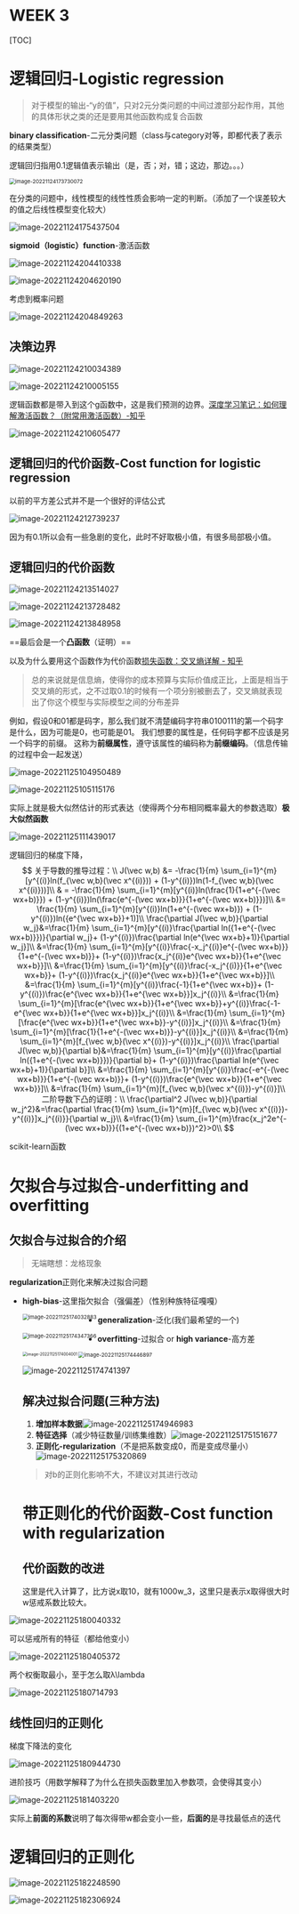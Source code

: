 # WEEK 3

[TOC]

# 逻辑回归-Logistic regression

> 对于模型的输出-“y的值”，只对2元分类问题的中间过渡部分起作用，其他的具体形状之类的还是要用其他函数构成复合函数

**binary classification**-二元分类问题（class与category对等，即都代表了表示的结果类型）

逻辑回归指用0.1逻辑值表示输出（是，否；对，错；这边，那边。。。）

<img src="./assets/image-20221124173730072.png" alt="image-20221124173730072" style="zoom:67%;" />

在分类的问题中，线性模型的线性性质会影响一定的判断。（添加了一个误差较大的值之后线性模型变化较大）

![image-20221124175437504](./assets/image-20221124175437504.png)

**sigmoid（logistic）function**-激活函数

![image-20221124204410338](./assets/image-20221124204410338.png)

![image-20221124204620190](./assets/image-20221124204620190.png)

考虑到概率问题

![image-20221124204849263](./assets/image-20221124204849263.png)

## 决策边界

![image-20221124210034389](./assets/image-20221124210034389.png)

![image-20221124210005155](./assets/image-20221124210005155.png)

逻辑函数都是带入到这个g函数中，这是我们预测的边界。[深度学习笔记：如何理解激活函数？（附常用激活函数）-知乎](https://zhuanlan.zhihu.com/p/364620596)

![image-20221124210605477](./assets/image-20221124210605477.png)

## 逻辑回归的代价函数-Cost function for logistic regression

以前的平方差公式并不是一个很好的评估公式

![image-20221124212739237](./assets/image-20221124212739237.png)

因为有0.1所以会有一些急剧的变化，此时不好取极小值，有很多局部极小值。

## 逻辑回归的代价函数

![image-20221124213514027](./assets/image-20221124213514027.png)

![image-20221124213728482](./assets/image-20221124213728482.png)

![image-20221124213848958](./assets/image-20221124213848958.png)

==最后会是一个**凸函数**（证明）==

以及为什么要用这个函数作为代价函数[损失函数：交叉熵详解 - 知乎](https://zhuanlan.zhihu.com/p/115277553)

> 总的来说就是信息熵，使得你的成本预算与实际价值成正比，上面是相当于交叉熵的形式，之不过取0.1的时候有一个项分别被删去了，交叉熵就表现出了你这个模型与实际模型之间的分布差异

例如，假设0和01都是码字，那么我们就不清楚编码字符串0100111的第一个码字是什么，因为可能是0，也可能是01。 我们想要的属性是，任何码字都不应该是另一个码字的前缀。 这称为**前缀属性**，遵守该属性的编码称为**前缀编码**。（信息传输的过程中会一起发送）

![image-20221125104950489](./assets/image-20221125104950489.png)

![image-20221125105115176](./assets/image-20221125105115176.png)

实际上就是极大似然估计的形式表达（使得两个分布相同概率最大的参数选取）**极大似然函数**

![image-20221125111439017](./assets/image-20221125111439017.png)

逻辑回归的梯度下降，
$$
关于导数的推导过程：\\
J(\vec w,b) &= -\frac{1}{m} \sum_{i=1}^{m}[y^{(i)}ln(f_{\vec w,b}(\vec x^{(i)})) + (1-y^{(i)})ln(1-f_{\vec w,b}(\vec x^{(i)}))]\\
& = -\frac{1}{m} \sum_{i=1}^{m}[y^{(i)}ln(\frac{1}{1+e^{-(\vec wx+b)}}) + (1-y^{(i)})ln(\frac{e^{-(\vec wx+b)}}{1+e^{-(\vec wx+b)}})]\\
&= \frac{1}{m} \sum_{i=1}^{m}[y^{(i)}ln(1+e^{-(\vec wx+b)}) + (1-y^{(i)})ln({e^{\vec wx+b}}+1)]\\
\frac{\partial J(\vec w,b)}{\partial w_j}&=\frac{1}{m} \sum_{i=1}^{m}[y^{(i)}\frac{\partial ln({1+e^{-(\vec wx+b)}})}{\partial w_j}+ (1-y^{(i)})\frac{\partial ln(e^{\vec wx+b}+1)}{\partial w_j}]\\
&=\frac{1}{m} \sum_{i=1}^{m}[y^{(i)}\frac{-x_j^{(i)}e^{-(\vec wx+b)}}{1+e^{-(\vec wx+b)}}+ (1-y^{(i)})\frac{x_j^{(i)}e^{\vec wx+b}}{1+e^{\vec wx+b}}]\\
&=\frac{1}{m} \sum_{i=1}^{m}[y^{(i)}\frac{-x_j^{(i)}}{1+e^{\vec wx+b}}+ (1-y^{(i)})\frac{x_j^{(i)}e^{\vec wx+b}}{1+e^{\vec wx+b}}]\\
&=\frac{1}{m} \sum_{i=1}^{m}[y^{(i)}\frac{-1}{1+e^{\vec wx+b}}+ (1-y^{(i)})\frac{e^{\vec wx+b}}{1+e^{\vec wx+b}}]x_j^{(i)}\\
&=\frac{1}{m} \sum_{i=1}^{m}[\frac{e^{\vec wx+b}}{1+e^{\vec wx+b}}+y^{(i)}\frac{-1-e^{\vec wx+b}}{1+e^{\vec wx+b}}]x_j^{(i)}\\
&=\frac{1}{m} \sum_{i=1}^{m}[\frac{e^{\vec wx+b}}{1+e^{\vec wx+b}}-y^{(i)}]x_j^{(i)}\\
&=\frac{1}{m} \sum_{i=1}^{m}[\frac{1}{1+e^{-(\vec wx+b)}}-y^{(i)}]x_j^{(i)}\\
&=\frac{1}{m} \sum_{i=1}^{m}[f_{\vec w,b}(\vec x^{(i)})-y^{(i)}]x_j^{(i)}\\
\frac{\partial J(\vec w,b)}{\partial b}&=\frac{1}{m} \sum_{i=1}^{m}[y^{(i)}\frac{\partial ln({1+e^{-(\vec wx+b)}})}{\partial b}+ (1-y^{(i)})\frac{\partial ln(e^{\vec wx+b}+1)}{\partial b}]\\
&=\frac{1}{m} \sum_{i=1}^{m}[y^{(i)}\frac{-e^{-(\vec wx+b)}}{1+e^{-(\vec wx+b)}}+ (1-y^{(i)})\frac{e^{\vec wx+b}}{1+e^{\vec wx+b}}]\\
&=\frac{1}{m} \sum_{i=1}^{m}[f_{\vec w,b}(\vec x^{(i)})-y^{(i)}]\\
二阶导数下凸的证明：\\
\frac{\partial^2 J(\vec w,b)}{\partial w_j^2}&=\frac{\partial \frac{1}{m} \sum_{i=1}^{m}[f_{\vec w,b}(\vec x^{(i)})-y^{(i)}]x_j^{(i)}}{\partial w_j}\\
&=\frac{1}{m} \sum_{i=1}^{m}\frac{x_j^2e^{-(\vec wx+b)}}{(1+e^{-(\vec wx+b)})^2}>0\\
$$

scikit-learn函数

# 欠拟合与过拟合-underfitting and overfitting

## 欠拟合与过拟合的介绍

> 无端瞎想：龙格现象

**regularization**正则化来解决过拟合问题

- **high-bias**-这里指欠拟合（强偏差）（性别种族特征嘎嘎）

  <img align="left" src="./assets/image-20221125174032883.png" alt="image-20221125174032883" style="zoom: 67%;" />

- **generalization**-泛化(我们最希望的一个)

  <img align="left" src="./assets/image-20221125174347366.png" alt="image-20221125174347366" style="zoom: 67%;" />

- **overfitting**-过拟合 or **high variance**-高方差

  <img align="left" src="./assets/image-20221125174004001.png" alt="image-20221125174004001" style="zoom: 50%;" />

  <img src="./assets/image-20221125174446897.png" alt="image-20221125174446897" style="zoom:67%;" />

  ![image-20221125174741397](./assets/image-20221125174741397.png)

  ## 解决过拟合问题(三种方法)

  1. **增加样本数据**![image-20221125174946983](./assets/image-20221125174946983.png)
  2. **特征选择**（减少特征数量/训练集维数）![image-20221125175151677](./assets/image-20221125175151677.png)
  3. **正则化-regularization**（不是把系数变成0，而是变成尽量小）![image-20221125175320869](./assets/image-20221125175320869.png)

  > 对b的正则化影响不大，不建议对其进行改动

  # 带正则化的代价函数-Cost function with regularization

  ## 代价函数的改进

  这里是代入计算了，比方说x取10，就有1000w_3，这里只是表示x取得很大时w惩戒系数比较大。

![image-20221125180040332](./assets/image-20221125180040332.png)

可以惩戒所有的特征（都给他变小）

![image-20221125180405372](./assets/image-20221125180405372.png)

两个权衡取最小，至于怎么取λ\lambda

![image-20221125180714793](./assets/image-20221125180714793.png)

## 线性回归的正则化

梯度下降法的变化

![image-20221125180944730](./assets/image-20221125180944730.png)

进阶技巧（用数学解释了为什么在损失函数里加入参数项，会使得其变小）

![image-20221125181403220](./assets/image-20221125181403220.png)

实际上**前面的系数**说明了每次得带w都会变小一些，**后面的**是寻找最低点的迭代

# 逻辑回归的正则化

![image-20221125182248590](./assets/image-20221125182248590.png)

![image-20221125182306924](./assets/image-20221125182306924.png)
